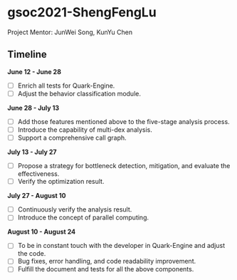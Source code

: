 # gsoc2021-ShengFengLu

Project Mentor: JunWei Song, KunYu Chen

## Timeline
**June 12 - June 28**

- [ ] Enrich all tests for Quark-Engine.
- [ ] Adjust the behavior classification module.

**June 28 - July 13**

- [ ] Add those features mentioned above to the five-stage analysis process.
- [ ] Introduce the capability of multi-dex analysis.
- [ ] Support a comprehensive call graph.

**July 13 - July 27**

- [ ] Propose a strategy for bottleneck detection, mitigation, and evaluate the effectiveness.
- [ ] Verify the optimization result.

**July 27 - August 10**

- [ ] Continuously verify the analysis result.
- [ ] Introduce the concept of parallel computing.

**August 10 - August 24**
- [ ] To be in constant touch with the developer in Quark-Engine and adjust the code.
- [ ] Bug fixes, error handling, and code readability improvement.
- [ ] Fulfill the document and tests for all the above components.
